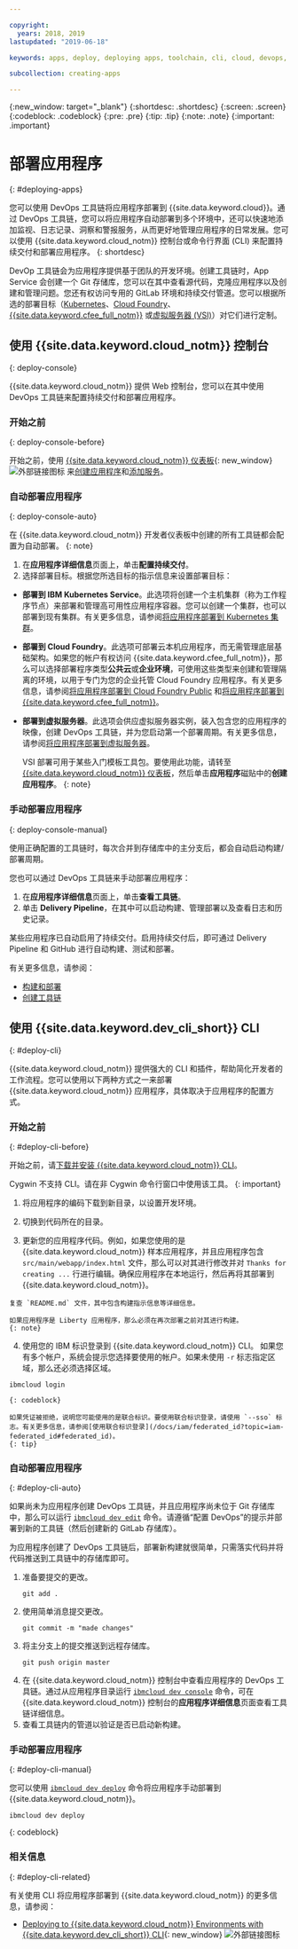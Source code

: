 ```yaml
---

copyright:
  years: 2018, 2019
lastupdated: "2019-06-18"

keywords: apps, deploy, deploying apps, toolchain, cli, cloud, devops, deployment, git, push

subcollection: creating-apps

---
```


{:new_window: target="_blank"}
{:shortdesc: .shortdesc}
{:screen: .screen}
{:codeblock: .codeblock}
{:pre: .pre}
{:tip: .tip}
{:note: .note}
{:important: .important}

# 部署应用程序
{: #deploying-apps}

您可以使用 DevOps 工具链将应用程序部署到 {{site.data.keyword.cloud}}。通过 DevOps 工具链，您可以将应用程序自动部署到多个环境中，还可以快速地添加监视、日志记录、洞察和警报服务，从而更好地管理应用程序的日常发展。您可以使用 {{site.data.keyword.cloud_notm}} 控制台或命令行界面 (CLI) 来配置持续交付和部署应用程序。
{: shortdesc}

DevOp 工具链会为应用程序提供基于团队的开发环境。创建工具链时，App Service 会创建一个 Git 存储库，您可以在其中查看源代码，克隆应用程序以及创建和管理问题。您还有权访问专用的 GitLab 环境和持续交付管道。您可以根据所选的部署目标（[Kubernetes](/docs/containers?topic=containers-getting-started)、[Cloud Foundry](/docs/cloud-foundry-public?topic=cloud-foundry-public-about-cf)、[{{site.data.keyword.cfee_full_notm}}](/docs/cloud-foundry?topic=cloud-foundry-about) 或[虚拟服务器 (VSI)](/docs/vsi?topic=virtual-servers-getting-started-tutorial)）对它们进行定制。

## 使用 {{site.data.keyword.cloud_notm}} 控制台
{: deploy-console}

{{site.data.keyword.cloud_notm}} 提供 Web 控制台，您可以在其中使用 DevOps 工具链来配置持续交付和部署应用程序。

### 开始之前
{: deploy-console-before}

开始之前，使用 [{{site.data.keyword.cloud_notm}} 仪表板](https://{DomainName}){: new_window} ![外部链接图标](../icons/launch-glyph.svg "外部链接图标") 来[创建应用程序](/docs/apps?topic=creating-apps-getting-started)和[添加服务](/docs/apps?topic=creating-apps-getting-started#resources-getting-started)。

### 自动部署应用程序
{: deploy-console-auto}

在 {{site.data.keyword.cloud_notm}} 开发者仪表板中创建的所有工具链都会配置为自动部署。
{: note}

1. 在**应用程序详细信息**页面上，单击**配置持续交付**。
2. 选择部署目标。根据您所选目标的指示信息来设置部署目标：
  * **部署到 IBM Kubernetes Service**。此选项将创建一个主机集群（称为工作程序节点）来部署和管理高可用性应用程序容器。您可以创建一个集群，也可以部署到现有集群。有关更多信息，请参阅[将应用程序部署到 Kubernetes 集群](/docs/containers?topic=containers-app)。
  * **部署到 Cloud Foundry**。此选项可部署云本机应用程序，而无需管理底层基础架构。如果您的帐户有权访问 {{site.data.keyword.cfee_full_notm}}，那么可以选择部署程序类型**公共云**或**企业环境**，可使用这些类型来创建和管理隔离的环境，以用于专门为您的企业托管 Cloud Foundry 应用程序。有关更多信息，请参阅[将应用程序部署到 Cloud Foundry Public](/docs/cloud-foundry-public?topic=cloud-foundry-public-deployingapps) 和[将应用程序部署到 {{site.data.keyword.cfee_full_notm}}](/docs/cloud-foundry?topic=cloud-foundry-deploy_apps)。
  * **部署到虚拟服务器**。此选项会供应虚拟服务器实例，装入包含您的应用程序的映像，创建 DevOps 工具链，并为您启动第一个部署周期。有关更多信息，请参阅[将应用程序部署到虚拟服务器](/docs/vsi?topic=virtual-servers-deploying-to-a-virtual-server)。

    VSI 部署可用于某些入门模板工具包。要使用此功能，请转至 [{{site.data.keyword.cloud_notm}} 仪表板](https://{DomainName})，然后单击**应用程序**磁贴中的**创建应用程序**。
    {: note}

### 手动部署应用程序
{: deploy-console-manual}

使用正确配置的工具链时，每次合并到存储库中的主分支后，都会自动启动构建/部署周期。 

您也可以通过 DevOps 工具链来手动部署应用程序：

1. 在**应用程序详细信息**页面上，单击**查看工具链**。
2. 单击 **Delivery Pipeline**，在其中可以启动构建、管理部署以及查看日志和历史记录。

某些应用程序已自动启用了持续交付。启用持续交付后，即可通过 Delivery Pipeline 和 GitHub 进行自动构建、测试和部署。

有关更多信息，请参阅：
* [构建和部署](/docs/services/ContinuousDelivery?topic=ContinuousDelivery-deliverypipeline_build_deploy)
* [创建工具链](/docs/services/ContinuousDelivery?topic=ContinuousDelivery-toolchains_getting_started)

## 使用 {{site.data.keyword.dev_cli_short}} CLI
{: #deploy-cli}

{{site.data.keyword.cloud_notm}} 提供强大的 CLI 和插件，帮助简化开发者的工作流程。您可以使用以下两种方式之一来部署 {{site.data.keyword.cloud_notm}} 应用程序，具体取决于应用程序的配置方式。

### 开始之前
{: #deploy-cli-before}

开始之前，请[下载并安装 {{site.data.keyword.cloud_notm}} CLI](/docs/cli?topic=cloud-cli-getting-started)。

Cygwin 不支持 CLI。请在非 Cygwin 命令行窗口中使用该工具。
{: important}

  1. 将应用程序的编码下载到新目录，以设置开发环境。

  2. 切换到代码所在的目录。

  3.  更新您的应用程序代码。例如，如果您使用的是 {{site.data.keyword.cloud_notm}} 样本应用程序，并且应用程序包含 `src/main/webapp/index.html` 文件，那么可以对其进行修改并对 `Thanks for creating ...` 行进行编辑。确保应用程序在本地运行，然后再将其部署到 {{site.data.keyword.cloud_notm}}。

    复查 `README.md` 文件，其中包含构建指示信息等详细信息。

    如果应用程序是 Liberty 应用程序，那么必须在再次部署之前对其进行构建。
    {: note}

  4. 使用您的 IBM 标识登录到 {{site.data.keyword.cloud_notm}} CLI。 如果您有多个帐户，系统会提示您选择要使用的帐户。如果未使用 `-r` 标志指定区域，那么还必须选择区域。
```
ibmcloud login
```
    {: codeblock}
  
    如果凭证被拒绝，说明您可能使用的是联合标识。要使用联合标识登录，请使用 `--sso` 标志。有关更多信息，请参阅[使用联合标识登录](/docs/iam/federated_id?topic=iam-federated_id#federated_id)。
    {: tip}

### 自动部署应用程序
{: #deploy-cli-auto}

如果尚未为应用程序创建 DevOps 工具链，并且应用程序尚未位于 Git 存储库中，那么可以运行 [`ibmcloud dev edit`](/docs/cli/idt?topic=cloud-cli-idt-cli#edit) 命令。请遵循“配置 DevOps”的提示并部署到新的工具链（然后创建新的 GitLab 存储库）。

为应用程序创建了 DevOps 工具链后，部署新构建就很简单，只需落实代码并将代码推送到工具链中的存储库即可。 

1. 准备要提交的更改。
    ```
    git add .
    ```
2. 使用简单消息提交更改。
    ```
    git commit -m "made changes"
    ```
3. 将主分支上的提交推送到远程存储库。
    ```
    git push origin master
    ```
4. 在 {{site.data.keyword.cloud_notm}} 控制台中查看应用程序的 DevOps 工具链。通过从应用程序目录运行 [`ibmcloud dev console`](/docs/cli/idt?topic=cloud-cli-idt-cli#console) 命令，可在 {{site.data.keyword.cloud_notm}} 控制台的**应用程序详细信息**页面查看工具链详细信息。
5. 查看工具链内的管道以验证是否已启动新构建。

### 手动部署应用程序
{: #deploy-cli-manual}

您可以使用 [`ibmcloud dev deploy`](/docs/cli/idt?topic=cloud-cli-idt-cli#deploy) 命令将应用程序手动部署到 {{site.data.keyword.cloud_notm}}。

  ```
ibmcloud dev deploy
```
  {: codeblock}

### 相关信息
{: #deploy-cli-related}

有关使用 CLI 将应用程序部署到 {{site.data.keyword.cloud_notm}} 的更多信息，请参阅：

* [Deploying to {{site.data.keyword.cloud_notm}} Environments with {{site.data.keyword.dev_cli_short}} CLI](https://www.ibm.com/cloud/blog/deploying-to-ibm-cloud-environments-with-ibm-cloud-developer-tools-cli){: new_window} ![外部链接图标](../icons/launch-glyph.svg "外部链接图标")
